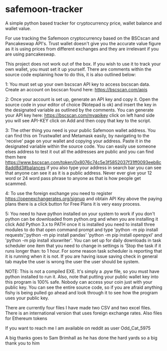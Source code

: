# safemoon-tracker


A simple python based tracker for cryptocurrency price, wallet balance and wallet value. 

For use tracking the Safemoon cryptocurrency based on the BSCscan and Pancakeswap API's. Trust wallet doesn't give you the accurate value figure as it is using prices from different exchanges and they are irrelevant if you are using pancakeswap. 

This project does not work out of the box. If you wish to use it to track your own wallet, you must set it up yourself. There are comments within the source code explaining how to do this, it is also outlined below:

1: You must set up your own bscscan API key to access bscscan data. Create an account on bscscan found here: https://bscscan.com/apis

2: Once your account is set up, generate an API key and copy it. Open the source code in your editor of choice (Notepad is ok) and insert the key in the designated variable as outlined by the comments. You can generate your API key here: https://bscscan.com/myapikey click on left hand side you will see API-KEY click on Add and then copy that key to the script. 

3: The other thing you need is your public Safemoon wallet address. You can find this on Trustwallet and Metamask easily, by navigating to the 'receive' page on your wallet and copying your address. Paste it in the designated variable within the source code. You can easily use someone elses address to test it out all the addresses are public and you can find them here https://www.bscscan.com/token/0x8076c74c5e3f5852037f31ff0093eeb8c8add8d3#balances if you also type your address in search bar you can see that anyone can see it as it is a public address. Never ever give your 12 word or 24 word pass phrase to anyone as that is how people get scammed.

4: To use the foreign exchange you need to register https://openexchangerates.org/signup and obtain API Key above the paying plans there is a click button for Free Plans it is very easy process. 

5: You need to have python installed on your system to work if you don't python can be downloaded from python.org and when you are installing it click Add Python 3.x to PATH once it is installed you need to install three modules to do that open command prompt and type 'python -m pip install requests','python -m pip install pandas' 'python -m pip install openpyxl' and 'python -m pip install xlsxwriter'. You can set up for daily downloads in task scheduler one item that you need to change in settings is 'Stop the task if it runs longer than: to 1 hour. For some reason task scheduler is reporting that it is running when it is not. If you are having issue saving check in general tab maybe the user is wrong the user the user should be system. 

NOTE: This is not a compiled EXE. It's simply a .pyw file, so you must have python installed to run it. Also, note that putting your public wallet key into this program is 100% safe. Nobody can access your coin just with your public key. You can see the entire source code, so if you are afraid anything fishy is being pulled go ahead and look through it to see how the program uses your public key.

There are currently four files I have made two CSV and two excel files. There is an international version that uses foreign exchange rates. Also files for Ethereum tokens

If you want to reach me I am available on reddit as user Odd_Cat_5975

A big thanks goes to Sam Brimhall as he has done the hard yards so a big thank you to him
